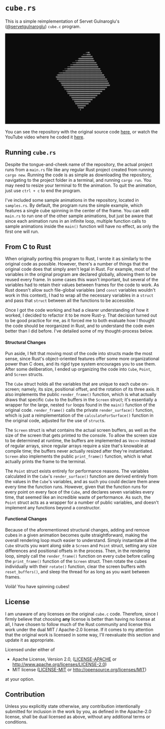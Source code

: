 # `cube.rs`

This is a simple reimplementation of Servet Gulnaroglu's ([@servetgulnaroglu](https://github.com/servetgulnaroglu)) `cube.c` program.

![A GIF of a spinning ASCII cube in the terminal](meta/cube_rs.gif)

You can see the repository with the original source code [here](https://github.com/servetgulnaroglu/cube.c), or watch the YouTube video where he coded it [here](https://youtu.be/p09i_hoFdd0).


## Running `cube.rs`

Despite the tongue-and-cheek name of the repository, the actual project runs from a `main.rs` file like any regular Rust project created from running `cargo new`. Running the code is as simple as downloading the repository, navigating to the project folder in a terminal, and running `cargo run`. You may need to resize your terminal to fit the animation. To quit the animation, just use `ctrl + c` to end the program.

I've included some sample animations in the repository, located in `samples.rs`. By default, the program runs the simple example, which features a single cube spinning in the center of the frame. You can edit `main.rs` to run one of the other sample animations, but just be aware that since each animation runs in an infinite loop, multiple function calls to sample animations inside the `main()` function will have no effect, as only the first one will run.

## From C to Rust

When originally porting this program to Rust, I wrote it as similarly to the original code as possible. However, there's a number of things that the original code does that simply aren't legal in Rust. For example, most of the variables in the original program are declared globally, allowing them to be reused every frame. In some cases this wasn't important, but several of the variables had to retain their values between frames for the code to work. As Rust doesn't allow such file-global variables (and `const` variables wouldn't work in this context), I had to wrap all the necessary variables in a `struct` and pass that `struct` between all the functions to be accessible.

Once I got the code working and had a clearer understanding of how it worked, I decided to refactor it to be more Rust-y. That decision turned out to be good practice for me, as it forced me to both evaluate how I thought the code should be reorganized in Rust, and to understand the code even better than I did before. I've detailed some of my thought-process below.

#### Structural Changes

Pun aside, I felt that moving most of the code into structs made the most sense, since Rust's object-oriented features offer some more organizational power than C does, and its rigid type system encourages you to use them. After some deliberation, I ended up organizing the code into `Cube`, `Point`, and `Screen` structs.

The `Cube` struct holds all the variables that are unique to each cube on-screen; namely, its size, positional offset, and the rotation of its three axis. It also implements the public `render_frame()` function, which is what actually draws that specific `Cube` to the buffers in the `Screen` struct; it's essentially a wrapper for the large, nested `for` loops found in the `main()` function of the original code. `render_frame()` calls the private `render_surface()` function, which is just a reimplementation of the `calculateForSurface()` function in the original code, adjusted for the use of `struct`s.

The `Screen` struct is what contains the actual screen buffers, as well as the size of the screen that gets printed to the console. To allow the screen size to be determined at runtime, the buffers are implemented as `Vec<>` instead of regular arrays, since regular arrays require a size that's knowable at compile time; the buffers never actually resized after they're instantiated. `Screen` also implements the public `print_frame()` function, which is what actually prints the frame to the terminal.

The `Point` struct exists entirely for performance reasons. The variables calculated in the `Cube`'s `render_surface()` function are derived entirely from the values in the `Cube`'s variables, and as such you could declare them anew every time the function runs. However, given that the function runs for every point on every face of the `Cube`, and declares seven variables every time, that seemed like an incredible waste of performance. As such, the `Point` struct acts as a wrapper for a number of public variables, and doesn't implement any functions beyond a constructor.

#### Functional Changes

Because of the aforementioned structural changes, adding and remove cubes in a given animation becomes quite straightforward, making the overall rendering loop much easier to understand. Simply instantiate all the `Cube` structs you want along side a `Screen` and `Point` struct, setting any size differences and positional offsets in the process. Then, in the rendering loop, simply call the `render_frame()` function on every cube before calling the `print_frame()` function of the `Screen` struct. Then rotate the cubes individually with their `rotate()` function, clear the screen buffers with `reset_buffers()`, and sleep the thread for as long as you want between frames.

Voilà! You have spinning cubes!


## License

I am unaware of any licenses on the original `cube.c` code. Therefore, since I firmly believe that choosing **any** license is better than having no license at all, I have chosen to follow much of the Rust community and license this work under the dual MIT / Apache-2.0 license. If it comes to my attention that the original work is licensed in some way, I'll reevaluate this section and update it as appropriate.

Licensed under either of

 * Apache License, Version 2.0, ([LICENSE-APACHE](LICENSE-APACHE) or http://www.apache.org/licenses/LICENSE-2.0)
 * MIT license ([LICENSE-MIT](LICENSE-MIT) or http://opensource.org/licenses/MIT)

at your option.

## Contribution

Unless you explicitly state otherwise, any contribution intentionally submitted for inclusion in the work by you, as defined in the Apache-2.0 license, shall be dual licensed as above, without any additional terms or conditions.
